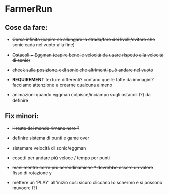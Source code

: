 # FarmerRun

## Cose da fare:

- ~~Corsa infinita (capire se allungare la strada/fare dei livelli/evitare che sonic cada nel vuoto alla fine)~~

- ~~Ostacoli + Eggman (capire bene le velocità da usare rispetto alla velocità di sonic)~~

- ~~check sulla posizione.x di sonic che altrimenti può andare nel vuoto~~

- **REQUIREMENT** texture differenti? contano quelle fatte da immagini? facciamo attenzione a crearne qualcuna almeno

- animazioni quando eggman colpisce/inciampo sugli ostacoli (?) da definire

## Fix minori:

- ~~il resto del mondo rimane nero ?~~

- definire sistema di punti e game over

- sistemare velocità di sonic/eggman

- cosetti per andare più veloce / tempo per punti 

- ~~mani mentre corre più aereodinamiche ? dovrebbe essere un valore fisso di rotazione y~~

- mettere un 'PLAY' all'inizio così sicuro cliccano lo schermo e si possono muvoere (?)
